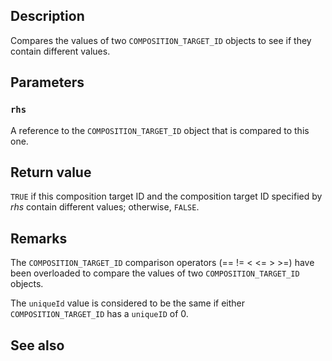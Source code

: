 ## Description

Compares the values of two `COMPOSITION_TARGET_ID` objects to see if they contain different values.

## Parameters

### `rhs`

A reference to the `COMPOSITION_TARGET_ID` object that is compared to this one.

## Return value

`TRUE` if this composition target ID and the composition target ID specified by _rhs_ contain different values; otherwise, `FALSE`.

## Remarks

The `COMPOSITION_TARGET_ID` comparison operators (== != < <= > >=) have been overloaded to compare the values of two `COMPOSITION_TARGET_ID` objects.

The `uniqueId` value is considered to be the same if either `COMPOSITION_TARGET_ID` has a `uniqueID` of 0.

## See also